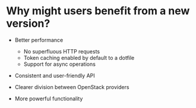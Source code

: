# Why might users benefit from a new version?

- Better performance
  - No superfluous HTTP requests
  - Token caching enabled by default to a dotfile
  - Support for async operations
  
- Consistent and user-friendly API

- Clearer division between OpenStack providers

- More powerful functionality

